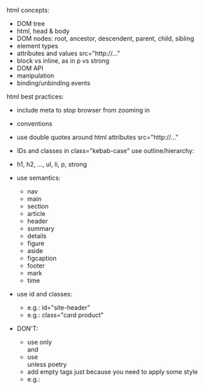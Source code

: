 html concepts:
- DOM tree
- html, head & body
- DOM nodes: root, ancestor, descendent, parent, child, sibling
- element types
- attributes and values src="http://..."
- block vs inline, as in p vs strong
- DOM API
- manipulation
- binding/unbinding events

html best practices:
- include meta to stop browser from zooming in <head>
- conventions
- use double quotes around html attributes src="http://..."
- IDs and classes in class="kebab-case"
use outline/hierarchy:
- h1, h2, ..., ul, li, p, strong
- use semantics:
    - nav
    - main
    - section
    - article
    - header
    - summary
    - details
    - figure
    - aside
    - figcaption
    - footer
    - mark
    - time
- use id and classes:
    - e.g.: id="site-header"
    - e.g.: class="card product"

- DON'T:
  - use only <div> and <span>
  - use <br/> unless poetry
  - add empty tags just because you need to apply some style
  - e.g.: <div class="clear"></div>
